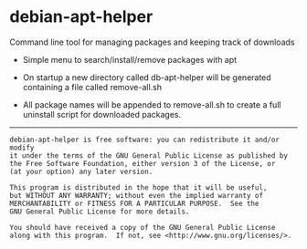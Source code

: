 # debian-apt-helper
Command line tool for managing packages and keeping track of downloads

- Simple menu to search/install/remove packages with apt

- On startup a new directory called db-apt-helper will be generated containing a file called remove-all.sh

- All package names will be appended to remove-all.sh to create a full uninstall script for downloaded packages.

***************************************************************************

    debian-apt-helper is free software: you can redistribute it and/or modify
    it under the terms of the GNU General Public License as published by
    the Free Software Foundation, either version 3 of the License, or
    (at your option) any later version.

    This program is distributed in the hope that it will be useful,
    but WITHOUT ANY WARRANTY; without even the implied warranty of
    MERCHANTABILITY or FITNESS FOR A PARTICULAR PURPOSE.  See the
    GNU General Public License for more details.

    You should have received a copy of the GNU General Public License
    along with this program.  If not, see <http://www.gnu.org/licenses/>.
